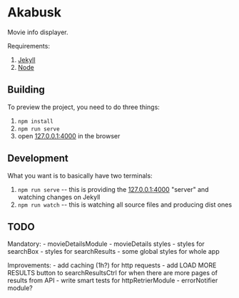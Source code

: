 # Akabusk

Movie info displayer.

Requirements:
1. [Jekyll](http://jekyllrb.com/)
2. [Node](https://nodejs.org)

## Building

To preview the project, you need to do three things:
1. `npm install`
2. `npm run serve`
3. open [127.0.0.1:4000](http://127.0.0.1:4000/) in the browser

## Development

What you want is to basically have two terminals:
1. `npm run serve` -- this is providing the [127.0.0.1:4000](http://127.0.0.1:4000/) "server" and watching changes on Jekyll
2. `npm run watch` -- this is watching all source files and producing dist ones

## TODO

Mandatory:
    - movieDetailsModule
    - movieDetails styles
    - styles for searchBox
    - styles for searchResults
    - some global styles for whole app

Improvements:
    - add caching (1h?) for http requests
    - add LOAD MORE RESULTS button to searchResultsCtrl for when there are more pages of results from API
    - write smart tests for httpRetrierModule
    - errorNotifier module?
